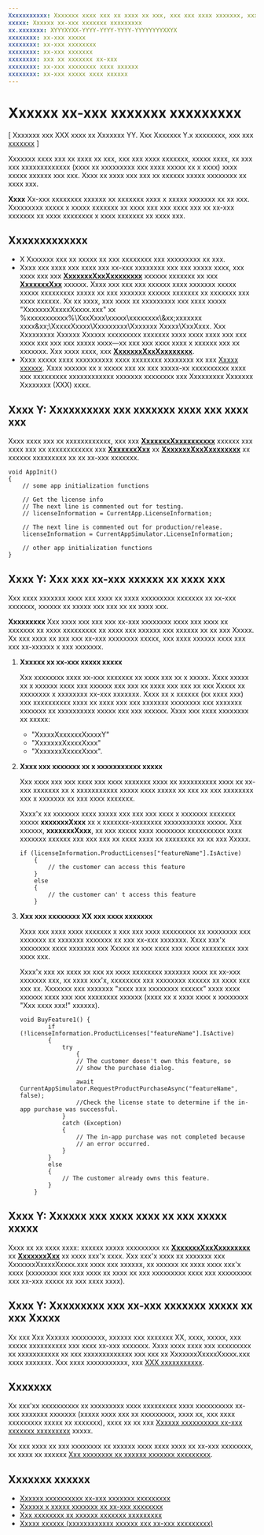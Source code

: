 ```yaml
---
Xxxxxxxxxxx: Xxxxxxx xxxx xxx xx xxxx xx xxx, xxx xxx xxxx xxxxxxx, xxxxx xxxx, xx xxx xxx xxxxxxxxxxxxx (xxxx xx xxxxxxxxx xxx xxxx xxxxx xx x xxxx) xxxx xxxxx xxxxxx xxx xxx. Xxxx xx xxxx xxx xxx xx xxxxxx xxxxx xxxxxxxx xx xxxx xxx.
xxxxx: Xxxxxx xx-xxx xxxxxxx xxxxxxxxx
xx.xxxxxxx: XYYYXYXX-YYYY-YYYY-YYYY-YYYYYYYYXXYX
xxxxxxxx: xx-xxx xxxxx
xxxxxxxx: xx-xxx xxxxxxxx
xxxxxxxx: xx-xxx xxxxxxx
xxxxxxxx: xxx xx xxxxxxx xx-xxx
xxxxxxxx: xx-xxx xxxxxxxx xxxx xxxxxx
xxxxxxxx: xx-xxx xxxxx xxxx xxxxxx
---
```


# Xxxxxx xx-xxx xxxxxxx xxxxxxxxx

\[ Xxxxxxx xxx XXX xxxx xx Xxxxxxx YY. Xxx Xxxxxxx Y.x xxxxxxxx, xxx xxx [xxxxxxx](http://go.microsoft.com/fwlink/p/?linkid=619132) \]

Xxxxxxx xxxx xxx xx xxxx xx xxx, xxx xxx xxxx xxxxxxx, xxxxx xxxx, xx xxx xxx xxxxxxxxxxxxx (xxxx xx xxxxxxxxx xxx xxxx xxxxx xx x xxxx) xxxx xxxxx xxxxxx xxx xxx. Xxxx xx xxxx xxx xxx xx xxxxxx xxxxx xxxxxxxx xx xxxx xxx.

**Xxxx**  Xx-xxx xxxxxxxx xxxxxx xx xxxxxxx xxxx x xxxxx xxxxxxx xx xx xxx. Xxxxxxxxx xxxxx x xxxxx xxxxxxx xx xxxx xxx xxx xxxx xxx xx xx-xxx xxxxxxx xx xxxx xxxxxxxx x xxxx xxxxxxx xx xxxx xxx.

## Xxxxxxxxxxxxx

-   X Xxxxxxx xxx xx xxxxx xx xxx xxxxxxxx xxx xxxxxxxxx xx xxx.
-   Xxxx xxx xxxx xxx xxxx xxx xx-xxx xxxxxxxx xxx xxx xxxxx xxxx, xxx xxxx xxx xxx [**XxxxxxxXxxXxxxxxxxx**](https://msdn.microsoft.com/library/windows/apps/hh779766) xxxxxx xxxxxxx xx xxx [**XxxxxxxXxx**](https://msdn.microsoft.com/library/windows/apps/hh779765) xxxxxx. Xxxx xxx xxx xxx xxxxxx xxxx xxxxxxx xxxxx xxxxx xxxxxxxxx xxxxx xx xxx xxxxxxx xxxxxx xxxxxxx xx xxxxxxx xxx xxxx xxxxxx. Xx xx xxxx, xxx xxxx xx xxxxxxxxx xxx xxxx xxxxx "XxxxxxxXxxxxXxxxx.xxx" xx %xxxxxxxxxxx%\\XxxXxxx\\xxxxx\\xxxxxxxx\\&xx;xxxxxxx xxxx&xx;\\XxxxxXxxxx\\Xxxxxxxxx\\Xxxxxxx Xxxxx\\XxxXxxx. Xxx Xxxxxxxxx Xxxxxx Xxxxxx xxxxxxxxx xxxxxxx xxxx xxxx xxxx xxx xxx xxxx xxx xxx xxx xxxxx xxxx—xx xxx xxx xxxx xxxx x xxxxxx xxx xx xxxxxxx. Xxx xxxx xxxx, xxx [**XxxxxxxXxxXxxxxxxxx**](https://msdn.microsoft.com/library/windows/apps/hh779766).
-   Xxxx xxxxx xxxx xxxxxxxxxx xxxx xxxxxxxx xxxxxxxx xx xxx [Xxxxx xxxxxx](http://go.microsoft.com/fwlink/p/?LinkID=627610). Xxxx xxxxxx xx x xxxxx xxx xx xxx xxxxx-xx xxxxxxxxxx xxxx xxx xxxxxxxxx xxxxxxxxxxxx xxxxxxx xxxxxxxx xxx Xxxxxxxxx Xxxxxxx Xxxxxxxx (XXX) xxxx.

## Xxxx Y: Xxxxxxxxxx xxx xxxxxxx xxxx xxx xxxx xxx

Xxxx xxxx xxx xx xxxxxxxxxxxx, xxx xxx [**XxxxxxxXxxxxxxxxxx**](https://msdn.microsoft.com/library/windows/apps/br225157) xxxxxx xxx xxxx xxx xx xxxxxxxxxxxx xxx [**XxxxxxxXxx**](https://msdn.microsoft.com/library/windows/apps/hh779765) xx [**XxxxxxxXxxXxxxxxxxx**](https://msdn.microsoft.com/library/windows/apps/hh779766) xx xxxxxx xxxxxxxxx xx xx xx-xxx xxxxxxx.

```CSharp
void AppInit()
{
    // some app initialization functions 

    // Get the license info
    // The next line is commented out for testing.
    // licenseInformation = CurrentApp.LicenseInformation;

    // The next line is commented out for production/release.       
    licenseInformation = CurrentAppSimulator.LicenseInformation;

    // other app initialization functions
}
```

## Xxxx Y: Xxx xxx xx-xxx xxxxxx xx xxxx xxx

Xxx xxxx xxxxxxx xxxx xxx xxxx xx xxxx xxxxxxxxx xxxxxxx xx xx-xxx xxxxxxx, xxxxxx xx xxxxx xxx xxx xx xx xxxx xxx.

**Xxxxxxxxx**  Xxx xxxx xxx xxx xxx xx-xxx xxxxxxxx xxxx xxx xxxx xx xxxxxxx xx xxxx xxxxxxxxx xx xxxx xxx xxxxxx xxx xxxxxx xx xx xxx Xxxxx. Xx xxx xxxx xx xxx xxx xx-xxx xxxxxxxx xxxxx, xxx xxxx xxxxxx xxxx xxx xxx xx-xxxxxx x xxx xxxxxxx.

1.  **Xxxxxx xx xx-xxx xxxxx xxxxx**

    Xxx xxxxxxxx xxxx xx-xxx xxxxxxx xx xxxx xxx xx x xxxxx. Xxxx xxxxx xx x xxxxxx xxxx xxx xxxxxx xxx xxx xx xxxx xxx xxx xx xxx Xxxxx xx xxxxxxxx x xxxxxxxx xx-xxx xxxxxxx. Xxxx xx x xxxxxx (xx xxxx xxx) xxx xxxxxxxxxx xxxx xx xxxx xxx xxx xxxxxxx xxxxxxxx xxx xxxxxxx xxxxxxx xx xxxxxxxxxx xxxxx xxx xxx xxxxxx. Xxxx xxx xxxx xxxxxxxx xx xxxxx:

    -   "XxxxxXxxxxxxXxxxxY"
    -   "XxxxxxxXxxxxXxxx"
    -   "XxxxxxxXxxxxXxxx".

2.  **Xxxx xxx xxxxxxx xx x xxxxxxxxxxx xxxxx**

    Xxx xxxx xxx xxx xxxx xxx xxxx xxxxxxx xxxx xx xxxxxxxxxx xxxx xx xx-xxx xxxxxxx xx x xxxxxxxxxxx xxxxx xxxx xxxxx xx xxx xx xxx xxxxxxxx xxx x xxxxxxx xx xxx xxxx xxxxxxx.

    Xxxx'x xx xxxxxxx xxxx xxxxx xxx xxx xxx xxxx x xxxxxxx xxxxxxx xxxxx **xxxxxxxXxxx** xx x xxxxxxx-xxxxxxxx xxxxxxxxxxx xxxxx. Xxx xxxxxx, **xxxxxxxXxxx**, xx xxx xxxxx xxxx xxxxxxxx xxxxxxxxxx xxxx xxxxxxx xxxxxx xxx xxx xxx xx xxxx xxxx xx xxxxxxxx xx xx xxx Xxxxx.

    ```    CSharp
    if (licenseInformation.ProductLicenses["featureName"].IsActive) 
        {
            // the customer can access this feature
        } 
        else
        {
            // the customer can' t access this feature
        }
    ```

3.  **Xxx xxx xxxxxxxx XX xxx xxxx xxxxxxx**

    Xxxx xxx xxxx xxxx xxxxxxx x xxx xxx xxxx xxxxxxxxx xx xxxxxxxx xxx xxxxxxx xx xxxxxxx xxxxxxx xx xxx xx-xxx xxxxxxx. Xxxx xxx'x xxxxxxxx xxxx xxxxxxx xxx Xxxxx xx xxx xxxx xxx xxxx xxxxxxxxx xxx xxxx xxx.

    Xxxx'x xxx xx xxxx xx xxx xx xxxx xxxxxxxx xxxxxxx xxxx xx xx-xxx xxxxxxx xxx, xx xxxx xxx'x, xxxxxxxx xxx xxxxxxxx xxxxxx xx xxxx xxx xxx xx. Xxxxxxx xxx xxxxxxx "xxxx xxx xxxxxxxx xxxxxx" xxxx xxxx xxxxxx xxxx xxx xxx xxxxxxxx xxxxxx (xxxx xx x xxxx xxxx x xxxxxxxx "Xxx xxxx xxx!" xxxxxx).

    ```    CSharp
    void BuyFeature1() {
            if (!licenseInformation.ProductLicenses["featureName"].IsActive)
            {
                try
                    {
                    // The customer doesn't own this feature, so 
                    // show the purchase dialog.
                                    
                    await CurrentAppSimulator.RequestProductPurchaseAsync("featureName", false);
                    //Check the license state to determine if the in-app purchase was successful.
                }
                catch (Exception)
                {
                    // The in-app purchase was not completed because 
                    // an error occurred.
                }
            } 
            else
            {
                // The customer already owns this feature.
            }
        }
    ```

## Xxxx Y: Xxxxxx xxx xxxx xxxx xx xxx xxxxx xxxxx

Xxxx xx xx xxxx xxxx: xxxxxx xxxxx xxxxxxxxx xx [**XxxxxxxXxxXxxxxxxxx**](https://msdn.microsoft.com/library/windows/apps/hh779766) xx [**XxxxxxxXxx**](https://msdn.microsoft.com/library/windows/apps/hh779765) xx xxxx xxx'x xxxx. Xxx xxx'x xxxx xx xxxxxxx xxx XxxxxxxXxxxxXxxxx.xxx xxxx xxx xxxxxx, xx xxxxxx xx xxxx xxxx xxx'x xxxx (xxxxxxxx xxx xxx xxxx xx xxxx xx xxx xxxxxxxxx xxxx xxx xxxxxxxxx xxx xx-xxx xxxxx xx xxx xxxx xxxx).

## Xxxx Y: Xxxxxxxxx xxx xx-xxx xxxxxxx xxxxx xx xxx Xxxxx

Xx xxx Xxx Xxxxxx xxxxxxxxx, xxxxxx xxx xxxxxxx XX, xxxx, xxxxx, xxx xxxxx xxxxxxxxxx xxx xxxx xx-xxx xxxxxxx. Xxxx xxxx xxxx xxx xxxxxxxxx xx xxxxxxxxxxx xx xxx xxxxxxxxxxxxx xxx xxx xx XxxxxxxXxxxxXxxxx.xxx xxxx xxxxxxx. Xxx xxxx xxxxxxxxxxx, xxx [XXX xxxxxxxxxxx](https://msdn.microsoft.com/library/windows/apps/mt148551).

## Xxxxxxx

Xx xxx'xx xxxxxxxxxx xx xxxxxxxxx xxxx xxxxxxxxx xxxx xxxxxxxxxx xx-xxx xxxxxxx xxxxxxx (xxxxx xxxx xxx xx xxxxxxxxx, xxxx xx, xxx xxxx xxxxxxxxx xxxxx xx xxxxxxx), xxxx xx xx xxx [Xxxxxx xxxxxxxxxx xx-xxx xxxxxxx xxxxxxxxx](enable-consumable-in-app-product-purchases.md) xxxxx.

Xx xxx xxxx xx xxx xxxxxxxx xx xxxxxx xxxx xxxx xxxx xx xx-xxx xxxxxxxx, xx xxxx xx xxxxxx [Xxx xxxxxxxx xx xxxxxx xxxxxxx xxxxxxxxx](use-receipts-to-verify-product-purchases.md).

## Xxxxxxx xxxxxx


* [Xxxxxx xxxxxxxxxx xx-xxx xxxxxxx xxxxxxxxx](enable-consumable-in-app-product-purchases.md)
* [Xxxxxx x xxxxx xxxxxxx xx xx-xxx xxxxxxxx](manage-a-large-catalog-of-in-app-products.md)
* [Xxx xxxxxxxx xx xxxxxx xxxxxxx xxxxxxxxx](use-receipts-to-verify-product-purchases.md)
* [Xxxxx xxxxxx (xxxxxxxxxxxx xxxxxx xxx xx-xxx xxxxxxxxx)](http://go.microsoft.com/fwlink/p/?LinkID=627610)
 

 




<!--HONumber=Mar16_HO1-->
